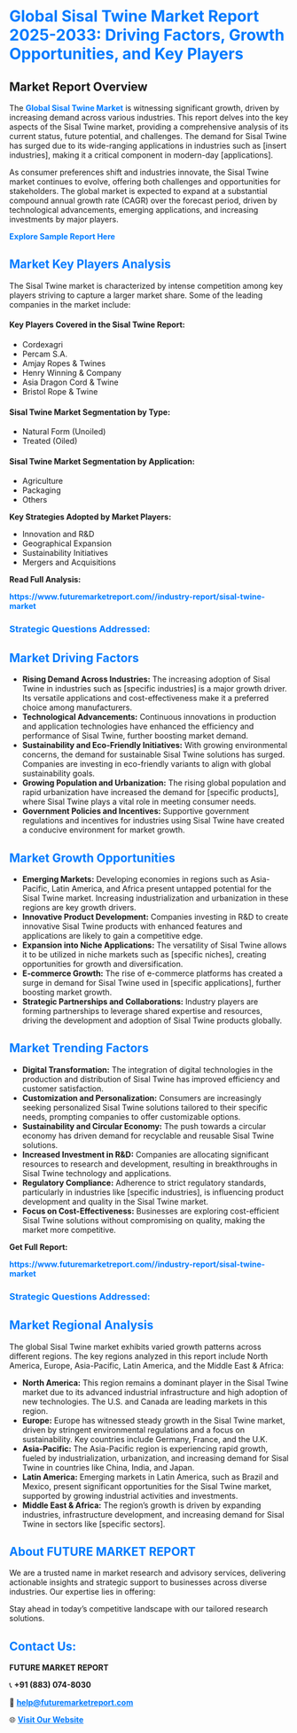 <h1 style="color: #007BFF;">Global Sisal Twine Market Report 2025-2033: Driving Factors, Growth Opportunities, and Key Players</h1>

<section id="overview">
<h2>Market Report Overview</h2>
<p>The <a href="https://www.futuremarketreport.com//industry-report/sisal-twine-market" style="color: #007BFF; text-decoration: none;"><strong>Global Sisal Twine Market</strong></a> is witnessing significant growth, driven by increasing demand across various industries. This report delves into the key aspects of the Sisal Twine market, providing a comprehensive analysis of its current status, future potential, and challenges. The demand for Sisal Twine has surged due to its wide-ranging applications in industries such as [insert industries], making it a critical component in modern-day [applications].</p>
<p>As consumer preferences shift and industries innovate, the Sisal Twine market continues to evolve, offering both challenges and opportunities for stakeholders. The global market is expected to expand at a substantial compound annual growth rate (CAGR) over the forecast period, driven by technological advancements, emerging applications, and increasing investments by major players.</p>
</section>

<section id="overview">
<p><a href="https://www.futuremarketreport.com//request-sample/reportId=59098" style="color: #007BFF; text-decoration: none;"><strong>Explore Sample Report Here</strong></a></p>
</section>

<section id="key-players">
<h2 style="color: #007BFF;">Market Key Players Analysis</h2>
<p>The Sisal Twine market is characterized by intense competition among key players striving to capture a larger market share. Some of the leading companies in the market include:</p>
<h4>Key Players Covered in the Sisal Twine Report:</h4>
<ul><li>Cordexagri</li><li>Percam S.A.</li><li>Amjay Ropes &amp; Twines</li><li>Henry Winning &amp; Company</li><li>Asia Dragon Cord &amp; Twine</li><li>Bristol Rope &amp; Twine</li></ul>
<h4>Sisal Twine Market Segmentation by Type:</h4>
<ul><li>Natural Form (Unoiled)</li><li>Treated (Oiled)</li></ul>

<h4>Sisal Twine Market Segmentation by Application:</h4>
<ul><li>Agriculture</li><li>Packaging</li><li>Others</li></ul>
<p><strong>Key Strategies Adopted by Market Players:</strong></p>
<ul>
<li>Innovation and R&D</li>
<li>Geographical Expansion</li>
<li>Sustainability Initiatives</li>
<li>Mergers and Acquisitions</li>
</ul>
</section>

<section>
<p><strong>Read Full Analysis: </strong></p><a href="https://www.futuremarketreport.com//industry-report/sisal-twine-market" style="color: #007BFF; text-decoration: none;"><strong>https://www.futuremarketreport.com//industry-report/sisal-twine-market</strong></a>
<h3 style="color: #007BFF;">Strategic Questions Addressed:</h3>
</section>

<section id="driving-factors">
<h2 style="color: #007BFF;">Market Driving Factors</h2>
<ul>
<li><strong>Rising Demand Across Industries:</strong> The increasing adoption of Sisal Twine in industries such as [specific industries] is a major growth driver. Its versatile applications and cost-effectiveness make it a preferred choice among manufacturers.</li>
<li><strong>Technological Advancements:</strong> Continuous innovations in production and application technologies have enhanced the efficiency and performance of Sisal Twine, further boosting market demand.</li>
<li><strong>Sustainability and Eco-Friendly Initiatives:</strong> With growing environmental concerns, the demand for sustainable Sisal Twine solutions has surged. Companies are investing in eco-friendly variants to align with global sustainability goals.</li>
<li><strong>Growing Population and Urbanization:</strong> The rising global population and rapid urbanization have increased the demand for [specific products], where Sisal Twine plays a vital role in meeting consumer needs.</li>
<li><strong>Government Policies and Incentives:</strong> Supportive government regulations and incentives for industries using Sisal Twine have created a conducive environment for market growth.</li>
</ul>
</section>

<section id="growth-opportunities">
<h2 style="color: #007BFF;">Market Growth Opportunities</h2>
<ul>
<li><strong>Emerging Markets:</strong> Developing economies in regions such as Asia-Pacific, Latin America, and Africa present untapped potential for the Sisal Twine market. Increasing industrialization and urbanization in these regions are key growth drivers.</li>
<li><strong>Innovative Product Development:</strong> Companies investing in R&D to create innovative Sisal Twine products with enhanced features and applications are likely to gain a competitive edge.</li>
<li><strong>Expansion into Niche Applications:</strong> The versatility of Sisal Twine allows it to be utilized in niche markets such as [specific niches], creating opportunities for growth and diversification.</li>
<li><strong>E-commerce Growth:</strong> The rise of e-commerce platforms has created a surge in demand for Sisal Twine used in [specific applications], further boosting market growth.</li>
<li><strong>Strategic Partnerships and Collaborations:</strong> Industry players are forming partnerships to leverage shared expertise and resources, driving the development and adoption of Sisal Twine products globally.</li>
</ul>
</section>

<section id="trending-factors">
<h2 style="color: #007BFF;">Market Trending Factors</h2>
<ul>
<li><strong>Digital Transformation:</strong> The integration of digital technologies in the production and distribution of Sisal Twine has improved efficiency and customer satisfaction.</li>
<li><strong>Customization and Personalization:</strong> Consumers are increasingly seeking personalized Sisal Twine solutions tailored to their specific needs, prompting companies to offer customizable options.</li>
<li><strong>Sustainability and Circular Economy:</strong> The push towards a circular economy has driven demand for recyclable and reusable Sisal Twine solutions.</li>
<li><strong>Increased Investment in R&D:</strong> Companies are allocating significant resources to research and development, resulting in breakthroughs in Sisal Twine technology and applications.</li>
<li><strong>Regulatory Compliance:</strong> Adherence to strict regulatory standards, particularly in industries like [specific industries], is influencing product development and quality in the Sisal Twine market.</li>
<li><strong>Focus on Cost-Effectiveness:</strong> Businesses are exploring cost-efficient Sisal Twine solutions without compromising on quality, making the market more competitive.</li>
</ul>
</section>

<section>
<p><strong>Get Full Report: </strong></p><a href="https://www.futuremarketreport.com//industry-report/sisal-twine-market" style="color: #007BFF; text-decoration: none;"><strong>https://www.futuremarketreport.com//industry-report/sisal-twine-market</strong></a>
<h3 style="color: #007BFF;">Strategic Questions Addressed:</h3>
</section>


<section id="regional-analysis">
<h2 style="color: #007BFF;">Market Regional Analysis</h2>
<p>The global Sisal Twine market exhibits varied growth patterns across different regions. The key regions analyzed in this report include North America, Europe, Asia-Pacific, Latin America, and the Middle East & Africa:</p>
<ul>
<li><strong>North America:</strong> This region remains a dominant player in the Sisal Twine market due to its advanced industrial infrastructure and high adoption of new technologies. The U.S. and Canada are leading markets in this region.</li>
<li><strong>Europe:</strong> Europe has witnessed steady growth in the Sisal Twine market, driven by stringent environmental regulations and a focus on sustainability. Key countries include Germany, France, and the U.K.</li>
<li><strong>Asia-Pacific:</strong> The Asia-Pacific region is experiencing rapid growth, fueled by industrialization, urbanization, and increasing demand for Sisal Twine in countries like China, India, and Japan.</li>
<li><strong>Latin America:</strong> Emerging markets in Latin America, such as Brazil and Mexico, present significant opportunities for the Sisal Twine market, supported by growing industrial activities and investments.</li>
<li><strong>Middle East & Africa:</strong> The region’s growth is driven by expanding industries, infrastructure development, and increasing demand for Sisal Twine in sectors like [specific sectors].</li>
</ul>
</section>

<footer>
<h2 style="color: #007BFF;">About FUTURE MARKET REPORT</h2>
<p>We are a trusted name in market research and advisory services, delivering actionable insights and strategic support to businesses across diverse industries. Our expertise lies in offering:</p>

<p>Stay ahead in today’s competitive landscape with our tailored research solutions.</p>

<h2 style="color: #007BFF;">Contact Us:</h2>
<p><strong>FUTURE MARKET REPORT</strong></p>
<p>📞 <strong>+91 (883) 074-8030</strong></p>
<p>📧 <strong><a href="mailto:help@futuremarketreport.com" style="color: #007BFF;">help@futuremarketreport.com</a></strong></p>
<p>🌐 <strong><a href="https://www.futuremarketreport.com/" style="color: #007BFF;">Visit Our Website</a></strong></p>
</footer>